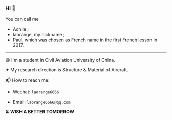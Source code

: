 <!--
**laorange/laorange** is a ✨ _special_ ✨ repository because its `README.md` (this file) appears on your GitHub profile.

Here are some ideas to get you started:

- 🔭 I’m currently working on ...
- 🌱 I’m currently learning ...
- 👯 I’m looking to collaborate on ...
- 🤔 I’m looking for help with ...
- 💬 Ask me about ...
- 📫 How to reach me: ...
- 😄 Pronouns: ...
- ⚡ Fun fact: ...
-->

### Hi 👋

You can call me 
+ Achile ;
+ laorange, my nickname ;
+ Paul, which was chosen as French name in the first French lesson in 2017.

-----

😄 I'm a student in Civil Aviation University of China.

✈ My research direction is Structure & Material of Aircraft.

📬 How to reach me:

+ Wechat: `laorange6666`

+ Email: `laorange6666@qq.com`

🍀 **WISH A BETTER TOMORROW** 
